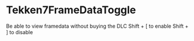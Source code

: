 # Tekken7FrameDataToggle
Be able to view framedata without buying the DLC 
Shift + [  to enable
Shift + ]  to disable
